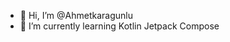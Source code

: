- 👋 Hi, I’m @Ahmetkaragunlu
- 🌱 I’m currently learning Kotlin Jetpack Compose


<!---
Ahmetkaragunlu/Ahmetkaragunlu is a ✨ special ✨ repository because its `README.md` (this file) appears on your GitHub profile.
You can click the Preview link to take a look at your changes.
--->
